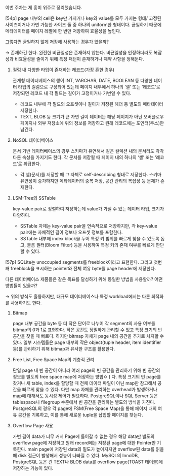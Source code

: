 이번 주차는 제 흥미 위주로 정리했습니다.

[54p] page 내부의 cell은 key만 가지거나 key와 value를 모두 가지는 형태/ 고정된 사이즈이거나 가변 가능한 사이즈 둘 중 하나의 uniform한 형태이다. 
균일하기 때문에 메타데이터를 페이지 레벨에 한 번만 저장하여 효율성을 높인다.

그렇다면 균일하지 않게 저장해 사용하는 경우가 있을까?

→ 존재하긴 한다. 완전한 비균일성은 존재하지 않는다. 비균일성을 인정하더라도 복잡성과 비효율성을 줄이기 위해 특정 패턴이 존재하거나 제약 사항을 정해둔다.

1. 컬럼 내 다양한 타입이 존재하는 레코드(가장 흔한 경우)
    
    관계형 데이터베이스의 행이 INT, VARCHAR, DATE, BOOLEAN 등 다양한 데이터 타입의 컬럼으로 구성되어 있는데 페이지 내부에서 하나의 ‘셀’ 또는 ‘레코드’로 저장되면 레코드 내 각 필드는 길이가 고정이거나 가변일 수 있다. 
    
    - 레코드 내부에 각 필드의 오프셋이나 길이가 저장된 헤더 등 별도의 메타데이터 저장한다.
    - TEXT, BLOB 등 크기가 큰 가변 길이 데이터는 해당 페이지가 아닌 오버플로우 페이지나 외부 저장소에 위의 정보를 저장하고 원래 레코드에는 포인터(주소)만 남긴다.
      
2. NoSQL 데이터베이스
    
    문서 기반 데이터베이스의 경우 스키마가 유연해서 같은 컬렉션 내의 문서라도 각각 다른 속성을 가지기도 한다. 각 문서를 저장될 때 페이지 내의 하나의 ‘셀’ 또는 ‘레코드’로 취급한다.
    
    - 각 셀(문서)를 저장할 때 그 자체로 self-describing 형태로 저장한다. 스키마 유연성이 증가하지만 메타데이터의 중복 저장, 공간 관리의 복잡성 등 문제가 존재한다.
      
3. LSM-Tree의 SSTable
    
    key-value pair로 정렬하여 저장하는데 value가 가질 수 있는 데이터 타입, 크기가 다양하다.
    
    - SSTable 자체는 key-value pair을 연속적으로 저장하지만, 각 key-value pair에는 자체적인 길이 정보나 오프셋 정보를 포함한다.
    - SSTable 내부에 index block을 두어 특정 키 범위를 빠르게 찾을 수 있도록 돕고, 블룸 필터(Bloom Filter) 등을 사용하여 특정 키의 존재 여부를 빠르게 판단할 수 있다.

      

[57p] SQLite는 unoccupied segments를 freeblock이라고 표현한다. 그리고 첫번째 freeblock을 표시하는 pointer와 전체 여유 byte를 page header에 저장한다. 

다른 데이터베이스 제품들은 같은 목표를 달성하기 위해 동일한 방법을 사용할까? 어떤 방법들이 있을까?

→  위의 방식도 훌륭하지만, 대규모 데이터베이스나 특정 workload에서는 다른 최적화를 사용하기도 한다.

1. Bitmap 
    
   page 내부 공간을 byte 등 더 작은 단이로 나누어 각 segment의 사용 여부를 bitmap의 0과 1로 표현한다.
   작은 공간도 정밀하게 관리할 수 있고 특정 크기의 빈 공간을 찾을 때 빠르다.
   하지만 bitmap 자체가 page 내의 공간을 추가로 차지할 수 있다.
   일부 시스템들은 page 내부의 작은 object(tuple header, item identifier 등)를 관리하기 위해 bitmap과 유사한 구조를 활용한다.
    
3. Free List, Free Space Map의 계층적 관리
    
   단일 page 내 빈 공간이 아니라 여러 page의 빈 공간을 관리하기 위해 빈 공간의 정보를 별도의 free space map에 저장하는 방법ㅇㅣ다.
   특정 크기의 빈 page를 찾거나 새 table, index를 할당할 때 전체 데이터 파일이 아닌 map만 참고해서 공간을 빠르게 찾을 수 있다.
   다만 map 자체를 관리하는 overhead가 발생하거나 map에 대해서도 동시성 제어가 필요하다.
   PostgreSQL이나 SQL Server 등은 tablespace나 filegroup 수준에서 빈 공간을 관리하는 별도의 방식을 가진다.
   PostgreSQL의 경우 각 page에 FSM(Free Space Map)을 통해 페이지 내의 여유 공간을 기록하고, 이를 통해 새로운 tuple을 삽입할 페이지를 찾는다.
    
5. Overflow Page 사용
    
   가변 길이 data가 너무 커서 Page에 들어갈 수 없는 경우 해당 data만 별도의 overflow page에 저장하고 원래 record에는 저장된 page에 대한 Pointer만 기록한다.
   main page에 저장된 data의 밀도가 높아지지만 overflow된 data를 읽을 때 disk 접근이 발생해서 성능이 나빠질 수 있다.
   MySQL의 InnoDB, PostgreSQL 등은 긴 TEXT나 BLOB data를 overflow page(TOAST 테이블)에 저장하는 기능이 있다.
